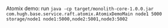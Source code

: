 

Atomix demo: run `java -cp target/monolith-core-1.0.0.jar com.hugh.base.service.raft.atomix.AtomixDemoMain node1 5000 storage/node1 node1:5000,node2:5001,node3:5002`
